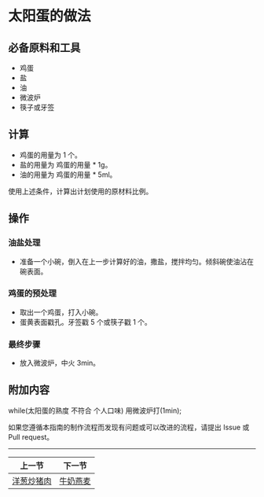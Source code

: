 # 太阳蛋的做法

## 必备原料和工具

- 鸡蛋
- 盐
- 油
- 微波炉
- 筷子或牙签

## 计算

- 鸡蛋的用量为 1 个。
- 盐的用量为 鸡蛋的用量 \* 1g。
- 油的用量为 鸡蛋的用量 \* 5ml。

使用上述条件，计算出计划使用的原材料比例。

## 操作

### 油盐处理

- 准备一个小碗，倒入在上一步计算好的油，撒盐，搅拌均匀。倾斜碗使油沾在碗表面。

### 鸡蛋的预处理

- 取出一个鸡蛋，打入小碗。
- 蛋黄表面戳孔。牙签戳 5 个或筷子戳 1 个。

### 最终步骤

- 放入微波炉，中火 3min。

## 附加内容

while(太阳蛋的熟度 不符合 个人口味) 用微波炉打(1min);

如果您遵循本指南的制作流程而发现有问题或可以改进的流程，请提出 Issue 或 Pull request。

<hr>

| 上一节 | 下一节 |
| --- | --- |
| [洋葱炒猪肉](../home-cooking/洋葱炒猪肉.md) | [牛奶燕麦](../breakfast/牛奶燕麦.md) |